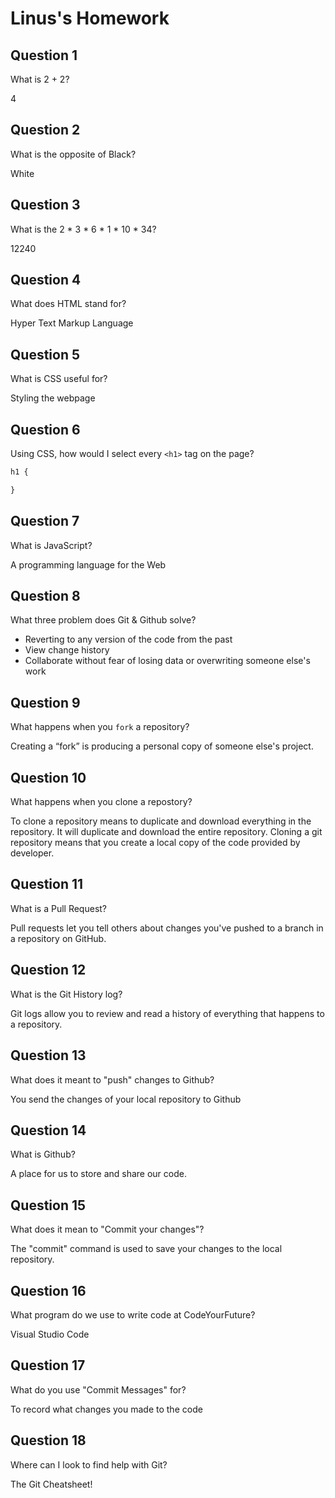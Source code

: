 # Linus's Homework

## Question 1

What is 2 + 2?

4

## Question 2

What is the opposite of Black?

White

## Question 3

What is the  2 * 3 * 6 * 1 * 10 * 34?

12240

## Question 4 

What does HTML stand for?

Hyper Text Markup Language

## Question 5

What is CSS useful for?

Styling the webpage

## Question 6

Using CSS, how would I select every `<h1>` tag on the page?

```css
h1 {

}
```

## Question 7

What is JavaScript?

A programming language for the Web

## Question 8

What three problem does Git & Github solve?

- Reverting to any version of the code from the past
- View change history
- Collaborate without fear of losing data or overwriting someone else's work

## Question 9

What happens when you `fork` a repository?

Creating a “fork” is producing a personal copy of someone else's project.

## Question 10 

What happens when you clone a repostory?

To clone a repository means to duplicate and download everything in the repository. It will duplicate and download the entire repository. Cloning a git repository means that you create a local copy of the code provided by developer.

## Question 11

What is a Pull Request?

Pull requests let you tell others about changes you've pushed to a branch in a repository on GitHub.

## Question 12

What is the Git History log?

Git logs allow you to review and read a history of everything that happens to a repository.

## Question 13

What does it meant to "push" changes to Github?

You send the changes of your local repository to Github

## Question 14

What is Github?

A place for us to store and share our code.

## Question 15

What does it mean to "Commit your changes"?

The "commit" command is used to save your changes to the local repository.

## Question 16

What program do we use to write code at CodeYourFuture?

Visual Studio Code

## Question 17

What do you use "Commit Messages" for?

To record what changes you made to the code

## Question 18

Where can I look to find help with Git?

The Git Cheatsheet!
